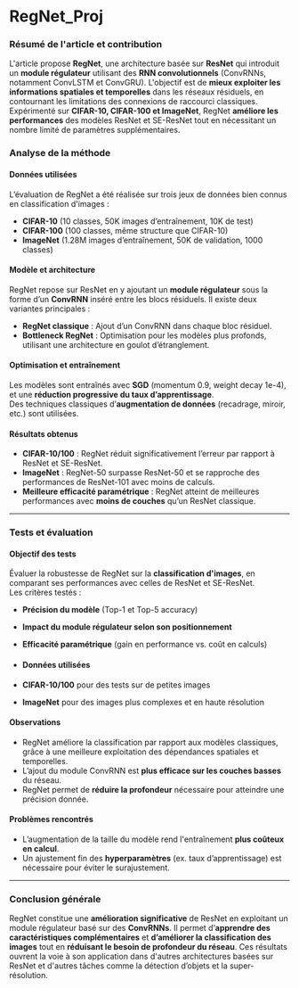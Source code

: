 # RegNet_Proj

### Résumé de l'article et contribution

L'article propose **RegNet**, une architecture basée sur **ResNet** qui introduit un **module régulateur** utilisant des **RNN convolutionnels** (ConvRNNs, notamment ConvLSTM et ConvGRU). L'objectif est de **mieux exploiter les informations spatiales et temporelles** dans les réseaux résiduels, en contournant les limitations des connexions de raccourci classiques. Expérimenté sur **CIFAR-10, CIFAR-100 et ImageNet**, RegNet **améliore les performances** des modèles ResNet et SE-ResNet tout en nécessitant un nombre limité de paramètres supplémentaires.

### Analyse de la méthode

#### **Données utilisées**  
L’évaluation de RegNet a été réalisée sur trois jeux de données bien connus en classification d'images :  
- **CIFAR-10** (10 classes, 50K images d’entraînement, 10K de test)  
- **CIFAR-100** (100 classes, même structure que CIFAR-10)  
- **ImageNet** (1.28M images d’entraînement, 50K de validation, 1000 classes)

#### **Modèle et architecture**  
RegNet repose sur ResNet en y ajoutant un **module régulateur** sous la forme d’un **ConvRNN** inséré entre les blocs résiduels. Il existe deux variantes principales :
- **RegNet classique** : Ajout d’un ConvRNN dans chaque bloc résiduel.
- **Bottleneck RegNet** : Optimisation pour les modèles plus profonds, utilisant une architecture en goulot d’étranglement.

#### **Optimisation et entraînement**  
Les modèles sont entraînés avec **SGD** (momentum 0.9, weight decay 1e-4), et une **réduction progressive du taux d’apprentissage**.  
Des techniques classiques d’**augmentation de données** (recadrage, miroir, etc.) sont utilisées.

#### **Résultats obtenus**  
- **CIFAR-10/100** : RegNet réduit significativement l’erreur par rapport à ResNet et SE-ResNet.  
- **ImageNet** : RegNet-50 surpasse ResNet-50 et se rapproche des performances de ResNet-101 avec moins de calculs.  
- **Meilleure efficacité paramétrique** : RegNet atteint de meilleures performances avec **moins de couches** qu’un ResNet classique.

---

### **Tests et évaluation**  

#### **Objectif des tests**  
Évaluer la robustesse de RegNet sur la **classification d'images**, en comparant ses performances avec celles de ResNet et SE-ResNet.  
Les critères testés :
- **Précision du modèle** (Top-1 et Top-5 accuracy)  
- **Impact du module régulateur selon son positionnement**  
- **Efficacité paramétrique** (gain en performance vs. coût en calculs)

- #### **Données utilisées**  
- **CIFAR-10/100** pour des tests sur de petites images  
- **ImageNet** pour des images plus complexes et en haute résolution  

#### **Observations**  
- RegNet améliore la classification par rapport aux modèles classiques, grâce à une meilleure exploitation des dépendances spatiales et temporelles.  
- L’ajout du module ConvRNN est **plus efficace sur les couches basses** du réseau.  
- RegNet permet de **réduire la profondeur** nécessaire pour atteindre une précision donnée.

#### **Problèmes rencontrés**  
- L’augmentation de la taille du modèle rend l'entraînement **plus coûteux en calcul**.  
- Un ajustement fin des **hyperparamètres** (ex. taux d’apprentissage) est nécessaire pour éviter le surajustement.

---

### **Conclusion générale**  
RegNet constitue une **amélioration significative** de ResNet en exploitant un module régulateur basé sur des **ConvRNNs**. Il permet d’**apprendre des caractéristiques complémentaires** et **d’améliorer la classification des images** tout en **réduisant le besoin de profondeur du réseau**. Ces résultats ouvrent la voie à son application dans d'autres architectures basées sur ResNet et d'autres tâches comme la détection d’objets et la super-résolution.

